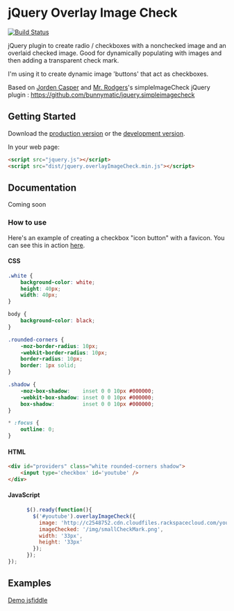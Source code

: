 # jQuery Overlay Image Check

[![Build Status](https://travis-ci.org/jewelsjacobs/jquery.overlayImageCheck.png)](https://travis-ci.org/jewelsjacobs/jquery.overlayImageCheck)

jQuery plugin to create radio / checkboxes with a nonchecked image and an overlaid checked image. Good for dynamically populating with images and then adding a transparent check mark.

I'm using it to create dynamic image 'buttons' that act as checkboxes.

Based on [Jorden Casper](https://github.com/bunnymatic/jquery.simpleimagecheck.git) and [Mr. Rodgers](http://www.rcode5.com/)'s
simpleImageCheck jQuery plugin
: https://github.com/bunnymatic/jquery.simpleimagecheck

## Getting Started
Download the [production version][min] or the [development version][max].

[min]: https://raw.github.com/jjacobs/jquery.overlayImageCheck/master/dist/jquery.overlayImageCheck.min.js
[max]: https://raw.github.com/jjacobs/jquery.overlayImageCheck/master/dist/jquery.overlayImageCheck.js

In your web page:

```html
<script src="jquery.js"></script>
<script src="dist/jquery.overlayImageCheck.min.js"></script>
```

## Documentation

Coming soon

### How to use

Here's an example of creating a checkbox "icon button" with a favicon.  You can see this in action [here](http://jsfiddle.net/jewelsjacobs/8Bds3/).
#### CSS
```css
.white {
    background-color: white;
    height: 40px;
    width: 40px;
}

body {
    background-color: black;
}

.rounded-corners {
    -moz-border-radius: 10px;
    -webkit-border-radius: 10px;
    border-radius: 10px;
    border: 1px solid;
}

.shadow {
    -moz-box-shadow:    inset 0 0 10px #000000;
    -webkit-box-shadow: inset 0 0 10px #000000;
    box-shadow:         inset 0 0 10px #000000;
}

* :focus {
    outline: 0;
}
```

#### HTML
```html
<div id="providers" class="white rounded-corners shadow">
    <input type='checkbox' id='youtube' />
</div>
```

#### JavaScript
```javascript
      $().ready(function(){
        $('#youtube').overlayImageCheck({
          image: 'http://c2548752.cdn.cloudfiles.rackspacecloud.com/youtube.ico',
          imageChecked: '/img/smallCheckMark.png',
          width: '33px',
          height: '33px'
        });
      });
});
```

## Examples
[Demo jsfiddle](http://jsfiddle.net/jewelsjacobs/8Bds3/)
